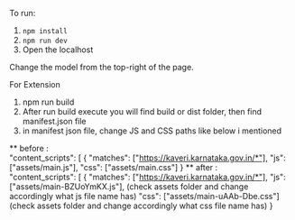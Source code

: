 To run:

1. `npm install`
2. `npm run dev`
3. Open the localhost

Change the model from the top-right of the page.

For Extension
1. npm run build
2. After run build execute you will find build or dist folder, then find manifest.json file
3. in manifest json file, change JS and CSS paths like below i mentioned

**
before :  
"content_scripts": [
  {
    "matches": ["https://kaveri.karnataka.gov.in/*"],
    "js": ["assets/main.js"], 
    "css": ["assets/main.css"]
  }
**
after :  
"content_scripts": [
  {
    "matches": ["https://kaveri.karnataka.gov.in/*"],
    "js": ["assets/main-BZUoYmKX.js"],   (check assets folder and change accordingly what js file name has)
    "css": ["assets/main-uAAb-Dbe.css"]  (check assets folder and change accordingly what css file name has)
  }
